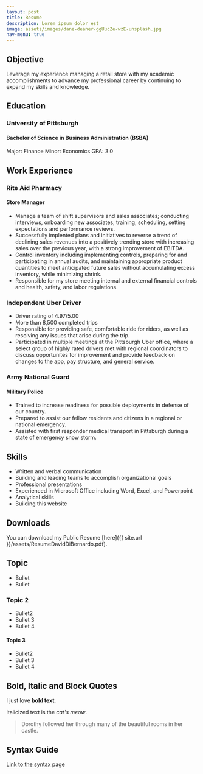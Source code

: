 ```yaml
---
layout: post
title: Resume
description: Lorem ipsum dolor est
image: assets/images/dane-deaner-ggUucZe-wzE-unsplash.jpg
nav-menu: true
---
```


## Objective
Leverage my experience managing a retail store with my academic accomplishments to advance my professional career by continuing to expand my skills and knowledge.

## Education

### University of Pittsburgh

#### Bachelor of Science in Business Administration (BSBA)

Major: Finance
Minor: Economics
GPA: 3.0

## Work Experience

### Rite Aid Pharmacy

#### Store Manager

- Manage a team of shift supervisors and sales associates; conducting interviews, onboarding new associates, training, scheduling, setting expectations and performance reviews.
- Successfully implented plans and initiatives to reverse a trend of declining sales revenues into a positively trending store with increasing sales over the previous year, with a strong improvement of EBITDA.
- Control inventory including implementing controls, preparing for and participating in annual audits, and maintaining appropriate product quantities to meet anticipated future sales without accumulating excess inventory, while minimizing shrink.
- Responsible for my store meeting internal and external financial controls and health, safety, and labor regulations.

### Independent Uber Driver

- Driver rating of 4.97/5.00
- More than 8,500 completed trips
- Responsible for providing safe, comfortable ride for riders, as well as resolving any issues that arise during the trip.
- Participated in multiple meetings at the Pittsburgh Uber office, where a select group of highly rated drivers met with regional coordinators to discuss opportunites for improvement and provide feedback on changes to the app, pay structure, and general service.

### Army National Guard

#### Military Police

- Trained to increase readiness for possible deployments in defense of our country.
- Prepared to assist our fellow residents and citizens in a regional or national emergency.
- Assisted with first responder medical transport in Pittsburgh during a state of emergency snow storm.

## Skills

- Written and verbal communication
- Building and leading teams to accomplish organizational goals
- Professional presentations
- Experienced in Microsoft Office including Word, Excel, and Powerpoint
- Analytical skills
- Building this website




## Downloads

You can download my Public Resume [here]({{ site.url }}/assets/ResumeDavidDiBernardo.pdf).

## Topic

- Bullet
- Bullet

### Topic 2

- Bullet2
- Bullet 3
- Bullet 4


#### Topic 3

- Bullet2
- Bullet 3
- Bullet 4


## Bold, Italic and Block Quotes

I just love **bold text**.

Italicized text is the *cat's meow*.

> Dorothy followed her through many of the beautiful rooms in her castle.

## Syntax Guide

[Link to the syntax page](https://www.markdownguide.org/basic-syntax/)

